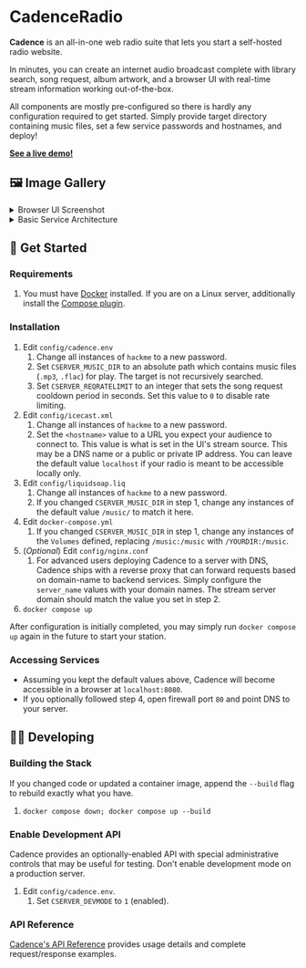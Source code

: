 # CadenceRadio

**Cadence** is an all-in-one web radio suite that lets you start a self-hosted radio website.

In minutes, you can create an internet audio broadcast complete with library search, song request, album artwork, and a browser UI with real-time stream information working out-of-the-box.

All components are mostly pre-configured so there is hardly any configuration required to get started. Simply provide target directory containing music files, set a few service passwords and hostnames, and deploy!

**[See a live demo!](https://cadenceradio.com/)**

## 🖼️ Image Gallery
<details>
<summary>Browser UI Screenshot</summary>

![cadence5.1 browser ui](https://user-images.githubusercontent.com/17265041/219263637-6971ce33-209a-4eb5-b67e-547f271dc3c8.png)

</details>

<details>
<summary>Basic Service Architecture</summary>

![cadence5.3 architecture](https://user-images.githubusercontent.com/17265041/220829527-411f76ca-884f-4bf4-8b44-3afeaca158fa.png)

</details>

## 🏃 Get Started

### Requirements
1. You must have [Docker](https://docs.docker.com/engine/install/) installed. If you are on a Linux server, additionally install the [Compose plugin](https://docs.docker.com/compose/install/linux/).

### Installation
1. Edit `config/cadence.env`
   1. Change all instances of `hackme` to a new password.
   2. Set `CSERVER_MUSIC_DIR` to an absolute path which contains music files (`.mp3`, `.flac`) for play. The target is not recursively searched.
   3. Set `CSERVER_REQRATELIMIT` to an integer that sets the song request cooldown period in seconds. Set this value to `0` to disable rate limiting.
2. Edit `config/icecast.xml`
   1. Change all instances of `hackme` to a new password.
   2. Set the `<hostname>` value to a URL you expect your audience to connect to. This value is what is set in the UI's stream source. This may be a DNS name or a public or private IP address. You can leave the default value `localhost` if your radio is meant to be accessible locally only.
3. Edit `config/liquidsoap.liq`
   1. Change all instances of `hackme` to a new password.
   2. If you changed `CSERVER_MUSIC_DIR` in step 1, change any instances of the default value `/music/` to match it here.
4. Edit `docker-compose.yml`
   1. If you changed `CSERVER_MUSIC_DIR` in step 1, change any instances of the `Volumes` defined, replacing `/music:/music` with `/YOURDIR:/music`.
5. (_Optional_) Edit `config/nginx.conf`
   1. For advanced users deploying Cadence to a server with DNS, Cadence ships with a reverse proxy that can forward requests based on domain-name to backend services. Simply configure the `server_name` values with your domain names. The stream server domain should match the value you set in step 2.
6. `docker compose up`

After configuration is initially completed, you may simply run `docker compose up` again in the future to start your station.

### Accessing Services

- Assuming you kept the default values above, Cadence will become accessible in a browser at `localhost:8080`.
- If you optionally followed step 4, open firewall port `80` and point DNS to your server.

## 👩‍💻 Developing

### Building the Stack
If you changed code or updated a container image, append the `--build` flag to rebuild exactly what you have.

1. `docker compose down; docker compose up --build`

### Enable Development API
Cadence provides an optionally-enabled API with special administrative controls that may be useful for testing. Don't enable development mode on a production server.

1. Edit `config/cadence.env`.
   1. Set `CSERVER_DEVMODE` to `1` (enabled).

### API Reference
[Cadence's API Reference](https://github.com/kenellorando/cadence/wiki/API-Reference) provides usage details and complete request/response examples.
